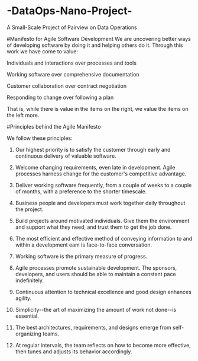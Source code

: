 # -DataOps-Nano-Project-
A Small-Scale Project of Pairview on Data Operations

#Manifesto for Agile Software Development
We are uncovering better ways of developing
software by doing it and helping others do it.
Through this work we have come to value:

Individuals and interactions over processes and tools

Working software over comprehensive documentation

Customer collaboration over contract negotiation

Responding to change over following a plan

That is, while there is value in the items on
the right, we value the items on the left more.

#Principles behind the Agile Manifesto

We follow these principles:

1.  Our highest priority is to satisfy the customer
    through early and continuous delivery
    of valuable software.

2.  Welcome changing requirements, even late in
    development. Agile processes harness change for
    the customer's competitive advantage.

3.  Deliver working software frequently, from a
    couple of weeks to a couple of months, with a
    preference to the shorter timescale.

4.  Business people and developers must work
    together daily throughout the project.

5.  Build projects around motivated individuals.
    Give them the environment and support what they need,
    and trust them to get the job done.

6.  The most efficient and effective method of
    conveying information to and within a development
    eam is face-to-face conversation.

7.  Working software is the primary measure of progress.

8.  Agile processes promote sustainable development.
    The sponsors, developers, and users should be able
    to maintain a constant pace indefinitely.

9.  Continuous attention to technical excellence
    and good design enhances agility.

10. Simplicity--the art of maximizing the amount
    of work not done--is essential.

11. The best architectures, requirements, and designs
    emerge from self-organizing teams.

12. At regular intervals, the team reflects on how
    to become more effective, then tunes and adjusts
    its behavior accordingly.


